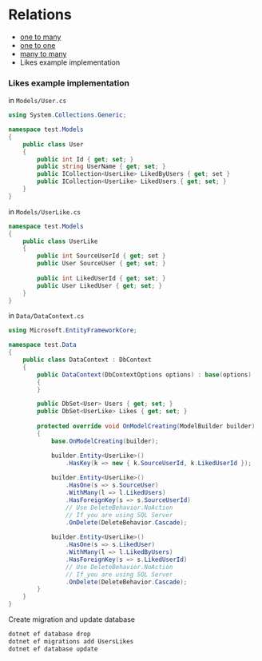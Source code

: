 # Relations
* [one to many](https://www.learnentityframeworkcore.com/configuration/one-to-many-relationship-configuration)
* [one to one](https://www.learnentityframeworkcore.com/configuration/one-to-one-relationship-configuration)
* [many to many](https://www.learnentityframeworkcore.com/configuration/many-to-many-relationship-configuration)
* Likes example implementation

### Likes example implementation
in `Models/User.cs`
```cs
using System.Collections.Generic;

namespace test.Models
{
    public class User
    {
        public int Id { get; set; }
        public string UserName { get; set; }
        public ICollection<UserLike> LikedByUsers { get; set }
        public ICollection<UserLike> LikedUsers { get; set; }
    }
}
```
in `Models/UserLike.cs`
```cs
namespace test.Models
{
    public class UserLike
    {
        public int SourceUserId { get; set }
        public User SourceUser { get; set; }
        
        public int LikedUserId { get; set; }
        public User LikedUser { get; set; }
    }
}
```
in `Data/DataContext.cs`
```cs
using Microsoft.EntityFrameworkCore;

namespace test.Data
{
    public class DataContext : DbContext
    {
        public DataContext(DbContextOptions options) : base(options)
        {
        }

        public DbSet<User> Users { get; set; }
        public DbSet<UserLike> Likes { get; set; }
      
        protected override void OnModelCreating(ModelBuilder builder)
        {
            base.OnModelCreating(builder);

            builder.Entity<UserLike>()
                .HasKey(k => new { k.SourceUserId, k.LikedUserId });
                
            builder.Entity<UserLike>()
                .HasOne(s => s.SourceUser)
                .WithMany(l => l.LikedUsers)
                .HasForeignKey(s => s.SourceUserId)
                // Use DeleteBehavior.NoAction
                // If you are using SQL Server
                .OnDelete(DeleteBehavior.Cascade);
                
            builder.Entity<UserLike>()
                .HasOne(s => s.LikedUser)
                .WithMany(l => l.LikedByUsers)
                .HasForeignKey(s => s.LikedUserId)
                // Use DeleteBehavior.NoAction
                // If you are using SQL Server
                .OnDelete(DeleteBehavior.Cascade);
        }
    }
}
```
Create migration and update database
```sh
dotnet ef database drop
dotnet ef migrations add UsersLikes
dotnet ef database update
```
